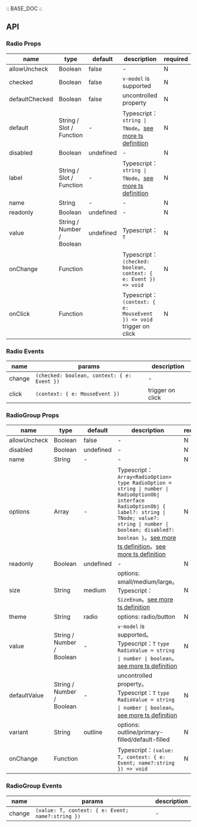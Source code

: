 :: BASE_DOC ::

## API

### Radio Props

name | type | default | description | required
-- | -- | -- | -- | --
allowUncheck | Boolean | false | \- | N
checked | Boolean | false | `v-model` is supported | N
defaultChecked | Boolean | false | uncontrolled property | N
default | String / Slot / Function | - | Typescript：`string \| TNode`。[see more ts definition](https://github.com/Tencent/tdesign-vue/blob/develop/src/common.ts) | N
disabled | Boolean | undefined | \- | N
label | String / Slot / Function | - | Typescript：`string \| TNode`。[see more ts definition](https://github.com/Tencent/tdesign-vue/blob/develop/src/common.ts) | N
name | String | - | \- | N
readonly | Boolean | undefined | \- | N
value | String / Number / Boolean | undefined | Typescript：`T` | N
onChange | Function |  | Typescript：`(checked: boolean, context: { e: Event }) => void`<br/> | N
onClick | Function |  | Typescript：`(context: { e: MouseEvent }) => void`<br/>trigger on click | N

### Radio Events

name | params | description
-- | -- | --
change | `(checked: boolean, context: { e: Event })` | \-
click | `(context: { e: MouseEvent })` | trigger on click


### RadioGroup Props

name | type | default | description | required
-- | -- | -- | -- | --
allowUncheck | Boolean | false | \- | N
disabled | Boolean | undefined | \- | N
name | String | - | \- | N
options | Array | - | Typescript：`Array<RadioOption>` `type RadioOption = string \| number \| RadioOptionObj` `interface RadioOptionObj { label?: string \| TNode; value?: string \| number \| boolean; disabled?: boolean }`。[see more ts definition](https://github.com/Tencent/tdesign-vue/blob/develop/src/common.ts)。[see more ts definition](https://github.com/Tencent/tdesign-vue/tree/develop/src/radio/type.ts) | N
readonly | Boolean | undefined | \- | N
size | String | medium | options: small/medium/large。Typescript：`SizeEnum`。[see more ts definition](https://github.com/Tencent/tdesign-vue/blob/develop/src/common.ts) | N
theme | String | radio | options: radio/button | N
value | String / Number / Boolean | - | `v-model` is supported。Typescript：`T` `type RadioValue = string \| number \| boolean`。[see more ts definition](https://github.com/Tencent/tdesign-vue/tree/develop/src/radio/type.ts) | N
defaultValue | String / Number / Boolean | - | uncontrolled property。Typescript：`T` `type RadioValue = string \| number \| boolean`。[see more ts definition](https://github.com/Tencent/tdesign-vue/tree/develop/src/radio/type.ts) | N
variant | String | outline | options: outline/primary-filled/default-filled | N
onChange | Function |  | Typescript：`(value: T, context: { e: Event; name?:string }) => void`<br/> | N

### RadioGroup Events

name | params | description
-- | -- | --
change | `(value: T, context: { e: Event; name?:string })` | \-
